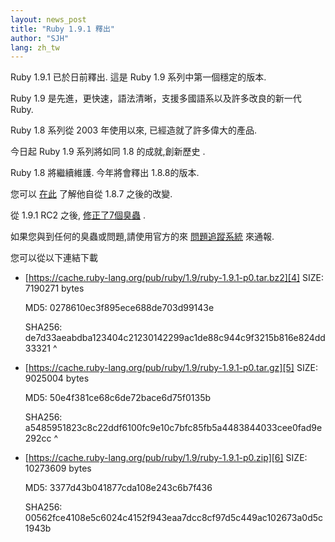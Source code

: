 ```yaml
---
layout: news_post
title: "Ruby 1.9.1 釋出"
author: "SJH"
lang: zh_tw
---
```


Ruby 1.9.1 已於日前釋出. 這是 Ruby 1.9 系列中第一個穩定的版本.

Ruby 1.9 是先進，更快速，語法清晰，支援多國語系以及許多改良的新一代 Ruby.

Ruby 1.8 系列從 2003 年使用以來, 已經造就了許多偉大的產品.

今日起 Ruby 1.9 系列將如同 1.8 的成就,創新歷史 .

Ruby 1.8 將繼續維護. 今年將會釋出 1.8.8的版本.

您可以 [在此][1] 了解他自從 1.8.7 之後的改變.

從 1.9.1 RC2 之後, [修正了7個臭蟲][2] .

如果您與到任何的臭蟲或問題,請使用官方的來 [問題追蹤系統][3] 來通報.

您可以從以下連結下載

* [https://cache.ruby-lang.org/pub/ruby/1.9/ruby-1.9.1-p0.tar.bz2][4]
  SIZE: 7190271 bytes

  MD5: 0278610ec3f895ece688de703d99143e

  SHA256:
  de7d33aeabdba123404c21230142299ac1de88c944c9f3215b816e824dd33321
^

* [https://cache.ruby-lang.org/pub/ruby/1.9/ruby-1.9.1-p0.tar.gz][5]
  SIZE: 9025004 bytes

  MD5: 50e4f381ce68c6de72bace6d75f0135b

  SHA256:
  a5485951823c8c22ddf6100fc9e10c7bfc85fb5a4483844033cee0fad9e292cc
^

* [https://cache.ruby-lang.org/pub/ruby/1.9/ruby-1.9.1-p0.zip][6]
  SIZE: 10273609 bytes

  MD5: 3377d43b041877cda108e243c6b7f436

  SHA256:
  00562fce4108e5c6024c4152f943eaa7dcc8cf97d5c449ac102673a0d5c1943b



[1]: http://svn.ruby-lang.org/repos/ruby/tags/v1_9_1_0/NEWS
[2]: https://bugs.ruby-lang.org/projects/ruby-19/issues?query_id=11
[3]: https://bugs.ruby-lang.org
[4]: https://cache.ruby-lang.org/pub/ruby/1.9/ruby-1.9.1-p0.tar.bz2
[5]: https://cache.ruby-lang.org/pub/ruby/1.9/ruby-1.9.1-p0.tar.gz
[6]: https://cache.ruby-lang.org/pub/ruby/1.9/ruby-1.9.1-p0.zip
